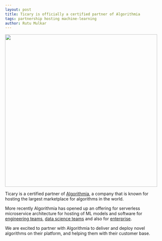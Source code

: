 ```yaml
---
layout: post
title: Ticary is officially a certified partner of Algorithmia
tags: partnership hosting machine-learning
author: Rutu Mulkar
---
```

<img src="https://ticary.com/assets/img/algorithmia.jpg" class="thumbnail img-responsive center-image" width="500px" />

Ticary is a certified partner of <a href="https://algorithmia.com/partners/ticary-solutions">Algorithmia</a>, a company that is known for hosting the largest marketplace for algorithms in the world. 

<!--more-->

More recently Algorithmia has opened up an offering for serverless microservice architecture for hosting of ML models and software for <a href="https://algorithmia.com/developers/clients">engineering teams</a>, <a href="https://algorithmia.com/developers/model-deployment/">data science teams</a> and also for <a href="https://info.algorithmia.com/schedule-a-demo">enterprise</a>. 

We are excited to partner with Algorithmia to deliver and deploy novel algorithms on their platform, and helping them with their customer base. 